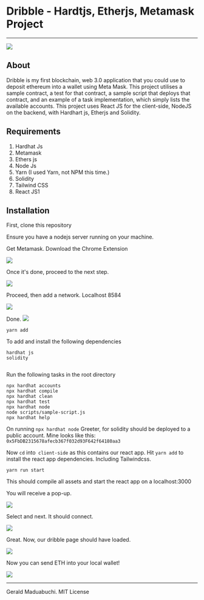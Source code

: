 # Dribble - Hardtjs, Etherjs, Metamask Project
---

<img src="client-side/public/dribble-logo.png">

## About

Dribble is my first blockchain, web 3.0 application that you could use to deposit ethereum into a wallet using Meta Mask. This project utilises a sample contract, a test for that contract, a sample script that deploys that contract, and an example of a task implementation, which simply lists the available accounts. This project uses React JS for the client-side, NodeJS on the backend, with Hardhart js, Etherjs and Solidity.

## Requirements

1. Hardhat Js
2. Metamask
3. Ethers js
4. Node Js
5. Yarn (I used Yarn, not NPM this time.)
6. Solidity
7. Tailwind CSS
8. React JS1

## Installation

First, clone this repository


Ensure you have a nodejs server running on your machine.


Get Metamask. Download the Chrome Extension

<img src="img/download-metamask.png">

Once it's done, proceed to the next step.

<img src="img/welcome-metamask.png">

Proceed, then add a network. Localhost 8584

<img src="img/add-network.png">


Done.
<img src="img/metamask-page.png">


``yarn add``

To add and install the following dependencies

```
hardhat js
solidity
    
```
Run the following tasks in the root directory


```shell
npx hardhat accounts
npx hardhat compile
npx hardhat clean
npx hardhat test
npx hardhat node
node scripts/sample-script.js
npx hardhat help
```
On running ``npx hardhat node`` Greeter, for solidity should be deployed to a public account. Mine looks like this:
``0x5FbDB2315678afecb367f032d93F642f64180aa3``
                     
Now ``cd`` into`` client-side`` as this contains our react app. Hit ``yarn add`` to install the react app dependencies. Including Tailwindcss.

``yarn run start``

This should compile all assets and start the react app on a localhost:3000

You will receive a pop-up.

<img src="img/connect-metamask.png">

Select and next. It should connect.

<img src="img/connected.png">

Great. Now, our dribble page should have loaded.

<img src="img/dribble-page.png">

Now you can send ETH into your local wallet!

<img src="img/send.png">

----

Gerald Maduabuchi. MIT License